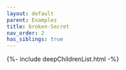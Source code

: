 ```yaml
---
layout: default
parent: Examples
title: broken-Secret
nav_order: 2
has_siblings: true
---
```

{%- include deepChildrenList.html -%}